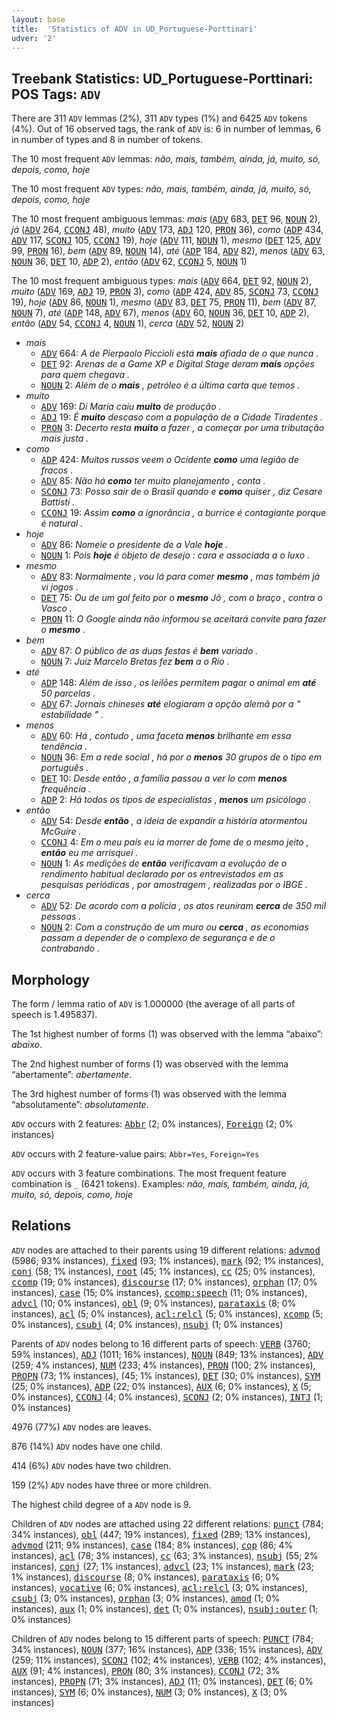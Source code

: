 ```yaml
---
layout: base
title:  'Statistics of ADV in UD_Portuguese-Porttinari'
udver: '2'
---
```


## Treebank Statistics: UD_Portuguese-Porttinari: POS Tags: `ADV`

There are 311 `ADV` lemmas (2%), 311 `ADV` types (1%) and 6425 `ADV` tokens (4%).
Out of 16 observed tags, the rank of `ADV` is: 6 in number of lemmas, 6 in number of types and 8 in number of tokens.

The 10 most frequent `ADV` lemmas: <em>não, mais, também, ainda, já, muito, só, depois, como, hoje</em>

The 10 most frequent `ADV` types:  <em>não, mais, também, ainda, já, muito, só, depois, como, hoje</em>

The 10 most frequent ambiguous lemmas: <em>mais</em> (<tt><a href="pt_porttinari-pos-ADV.html">ADV</a></tt> 683, <tt><a href="pt_porttinari-pos-DET.html">DET</a></tt> 96, <tt><a href="pt_porttinari-pos-NOUN.html">NOUN</a></tt> 2), <em>já</em> (<tt><a href="pt_porttinari-pos-ADV.html">ADV</a></tt> 264, <tt><a href="pt_porttinari-pos-CCONJ.html">CCONJ</a></tt> 48), <em>muito</em> (<tt><a href="pt_porttinari-pos-ADV.html">ADV</a></tt> 173, <tt><a href="pt_porttinari-pos-ADJ.html">ADJ</a></tt> 120, <tt><a href="pt_porttinari-pos-PRON.html">PRON</a></tt> 36), <em>como</em> (<tt><a href="pt_porttinari-pos-ADP.html">ADP</a></tt> 434, <tt><a href="pt_porttinari-pos-ADV.html">ADV</a></tt> 117, <tt><a href="pt_porttinari-pos-SCONJ.html">SCONJ</a></tt> 105, <tt><a href="pt_porttinari-pos-CCONJ.html">CCONJ</a></tt> 19), <em>hoje</em> (<tt><a href="pt_porttinari-pos-ADV.html">ADV</a></tt> 111, <tt><a href="pt_porttinari-pos-NOUN.html">NOUN</a></tt> 1), <em>mesmo</em> (<tt><a href="pt_porttinari-pos-DET.html">DET</a></tt> 125, <tt><a href="pt_porttinari-pos-ADV.html">ADV</a></tt> 99, <tt><a href="pt_porttinari-pos-PRON.html">PRON</a></tt> 16), <em>bem</em> (<tt><a href="pt_porttinari-pos-ADV.html">ADV</a></tt> 89, <tt><a href="pt_porttinari-pos-NOUN.html">NOUN</a></tt> 14), <em>até</em> (<tt><a href="pt_porttinari-pos-ADP.html">ADP</a></tt> 184, <tt><a href="pt_porttinari-pos-ADV.html">ADV</a></tt> 82), <em>menos</em> (<tt><a href="pt_porttinari-pos-ADV.html">ADV</a></tt> 63, <tt><a href="pt_porttinari-pos-NOUN.html">NOUN</a></tt> 36, <tt><a href="pt_porttinari-pos-DET.html">DET</a></tt> 10, <tt><a href="pt_porttinari-pos-ADP.html">ADP</a></tt> 2), <em>então</em> (<tt><a href="pt_porttinari-pos-ADV.html">ADV</a></tt> 62, <tt><a href="pt_porttinari-pos-CCONJ.html">CCONJ</a></tt> 5, <tt><a href="pt_porttinari-pos-NOUN.html">NOUN</a></tt> 1)

The 10 most frequent ambiguous types:  <em>mais</em> (<tt><a href="pt_porttinari-pos-ADV.html">ADV</a></tt> 664, <tt><a href="pt_porttinari-pos-DET.html">DET</a></tt> 92, <tt><a href="pt_porttinari-pos-NOUN.html">NOUN</a></tt> 2), <em>muito</em> (<tt><a href="pt_porttinari-pos-ADV.html">ADV</a></tt> 169, <tt><a href="pt_porttinari-pos-ADJ.html">ADJ</a></tt> 19, <tt><a href="pt_porttinari-pos-PRON.html">PRON</a></tt> 3), <em>como</em> (<tt><a href="pt_porttinari-pos-ADP.html">ADP</a></tt> 424, <tt><a href="pt_porttinari-pos-ADV.html">ADV</a></tt> 85, <tt><a href="pt_porttinari-pos-SCONJ.html">SCONJ</a></tt> 73, <tt><a href="pt_porttinari-pos-CCONJ.html">CCONJ</a></tt> 19), <em>hoje</em> (<tt><a href="pt_porttinari-pos-ADV.html">ADV</a></tt> 86, <tt><a href="pt_porttinari-pos-NOUN.html">NOUN</a></tt> 1), <em>mesmo</em> (<tt><a href="pt_porttinari-pos-ADV.html">ADV</a></tt> 83, <tt><a href="pt_porttinari-pos-DET.html">DET</a></tt> 75, <tt><a href="pt_porttinari-pos-PRON.html">PRON</a></tt> 11), <em>bem</em> (<tt><a href="pt_porttinari-pos-ADV.html">ADV</a></tt> 87, <tt><a href="pt_porttinari-pos-NOUN.html">NOUN</a></tt> 7), <em>até</em> (<tt><a href="pt_porttinari-pos-ADP.html">ADP</a></tt> 148, <tt><a href="pt_porttinari-pos-ADV.html">ADV</a></tt> 67), <em>menos</em> (<tt><a href="pt_porttinari-pos-ADV.html">ADV</a></tt> 60, <tt><a href="pt_porttinari-pos-NOUN.html">NOUN</a></tt> 36, <tt><a href="pt_porttinari-pos-DET.html">DET</a></tt> 10, <tt><a href="pt_porttinari-pos-ADP.html">ADP</a></tt> 2), <em>então</em> (<tt><a href="pt_porttinari-pos-ADV.html">ADV</a></tt> 54, <tt><a href="pt_porttinari-pos-CCONJ.html">CCONJ</a></tt> 4, <tt><a href="pt_porttinari-pos-NOUN.html">NOUN</a></tt> 1), <em>cerca</em> (<tt><a href="pt_porttinari-pos-ADV.html">ADV</a></tt> 52, <tt><a href="pt_porttinari-pos-NOUN.html">NOUN</a></tt> 2)


* <em>mais</em>
  * <tt><a href="pt_porttinari-pos-ADV.html">ADV</a></tt> 664: <em>A de Pierpaolo Piccioli está <b>mais</b> afiada de o que nunca .</em>
  * <tt><a href="pt_porttinari-pos-DET.html">DET</a></tt> 92: <em>Arenas de a Game XP e Digital Stage deram <b>mais</b> opções para quem chegava .</em>
  * <tt><a href="pt_porttinari-pos-NOUN.html">NOUN</a></tt> 2: <em>Além de o <b>mais</b> , petróleo é a última carta que temos .</em>
* <em>muito</em>
  * <tt><a href="pt_porttinari-pos-ADV.html">ADV</a></tt> 169: <em>Di Maria caiu <b>muito</b> de produção .</em>
  * <tt><a href="pt_porttinari-pos-ADJ.html">ADJ</a></tt> 19: <em>É <b>muito</b> descaso com a população de a Cidade Tiradentes .</em>
  * <tt><a href="pt_porttinari-pos-PRON.html">PRON</a></tt> 3: <em>Decerto resta <b>muito</b> a fazer , a começar por uma tributação mais justa .</em>
* <em>como</em>
  * <tt><a href="pt_porttinari-pos-ADP.html">ADP</a></tt> 424: <em>Muitos russos veem o Ocidente <b>como</b> uma legião de fracos .</em>
  * <tt><a href="pt_porttinari-pos-ADV.html">ADV</a></tt> 85: <em>Não há <b>como</b> ter muito planejamento , conta .</em>
  * <tt><a href="pt_porttinari-pos-SCONJ.html">SCONJ</a></tt> 73: <em>Posso sair de o Brasil quando e <b>como</b> quiser , diz Cesare Battisti .</em>
  * <tt><a href="pt_porttinari-pos-CCONJ.html">CCONJ</a></tt> 19: <em>Assim <b>como</b> a ignorância , a burrice é contagiante porque é natural .</em>
* <em>hoje</em>
  * <tt><a href="pt_porttinari-pos-ADV.html">ADV</a></tt> 86: <em>Nomeie o presidente de a Vale <b>hoje</b> .</em>
  * <tt><a href="pt_porttinari-pos-NOUN.html">NOUN</a></tt> 1: <em>Pois <b>hoje</b> é objeto de desejo : cara e associada a o luxo .</em>
* <em>mesmo</em>
  * <tt><a href="pt_porttinari-pos-ADV.html">ADV</a></tt> 83: <em>Normalmente , vou lá para comer <b>mesmo</b> , mas também já vi jogos .</em>
  * <tt><a href="pt_porttinari-pos-DET.html">DET</a></tt> 75: <em>Ou de um gol feito por o <b>mesmo</b> Jô , com o braço , contra o Vasco .</em>
  * <tt><a href="pt_porttinari-pos-PRON.html">PRON</a></tt> 11: <em>O Google ainda não informou se aceitará convite para fazer o <b>mesmo</b> .</em>
* <em>bem</em>
  * <tt><a href="pt_porttinari-pos-ADV.html">ADV</a></tt> 87: <em>O público de as duas festas é <b>bem</b> variado .</em>
  * <tt><a href="pt_porttinari-pos-NOUN.html">NOUN</a></tt> 7: <em>Juiz Marcelo Bretas fez <b>bem</b> a o Rio .</em>
* <em>até</em>
  * <tt><a href="pt_porttinari-pos-ADP.html">ADP</a></tt> 148: <em>Além de isso , os leilões permitem pagar o animal em <b>até</b> 50 parcelas .</em>
  * <tt><a href="pt_porttinari-pos-ADV.html">ADV</a></tt> 67: <em>Jornais chineses <b>até</b> elogiaram a opção alemã por a " estabilidade " .</em>
* <em>menos</em>
  * <tt><a href="pt_porttinari-pos-ADV.html">ADV</a></tt> 60: <em>Há , contudo , uma faceta <b>menos</b> brilhante em essa tendência .</em>
  * <tt><a href="pt_porttinari-pos-NOUN.html">NOUN</a></tt> 36: <em>Em a rede social , há por o <b>menos</b> 30 grupos de o tipo em português .</em>
  * <tt><a href="pt_porttinari-pos-DET.html">DET</a></tt> 10: <em>Desde então , a família passou a ver lo com <b>menos</b> frequência .</em>
  * <tt><a href="pt_porttinari-pos-ADP.html">ADP</a></tt> 2: <em>Há todos os tipos de especialistas , <b>menos</b> um psicólogo .</em>
* <em>então</em>
  * <tt><a href="pt_porttinari-pos-ADV.html">ADV</a></tt> 54: <em>Desde <b>então</b> , a ideia de expandir a história atormentou McGuire .</em>
  * <tt><a href="pt_porttinari-pos-CCONJ.html">CCONJ</a></tt> 4: <em>Em o meu país eu ia morrer de fome de o mesmo jeito , <b>então</b> eu me arrisquei .</em>
  * <tt><a href="pt_porttinari-pos-NOUN.html">NOUN</a></tt> 1: <em>As medições de <b>então</b> verificavam a evolução de o rendimento habitual declarado por os entrevistados em as pesquisas periódicas , por amostragem , realizadas por o IBGE .</em>
* <em>cerca</em>
  * <tt><a href="pt_porttinari-pos-ADV.html">ADV</a></tt> 52: <em>De acordo com a polícia , os atos reuniram <b>cerca</b> de 350 mil pessoas .</em>
  * <tt><a href="pt_porttinari-pos-NOUN.html">NOUN</a></tt> 2: <em>Com a construção de um muro ou <b>cerca</b> , as economias passam a depender de o complexo de segurança e de o contrabando .</em>

## Morphology

The form / lemma ratio of `ADV` is 1.000000 (the average of all parts of speech is 1.495837).

The 1st highest number of forms (1) was observed with the lemma “abaixo”: <em>abaixo</em>.

The 2nd highest number of forms (1) was observed with the lemma “abertamente”: <em>abertamente</em>.

The 3rd highest number of forms (1) was observed with the lemma “absolutamente”: <em>absolutamente</em>.

`ADV` occurs with 2 features: <tt><a href="pt_porttinari-feat-Abbr.html">Abbr</a></tt> (2; 0% instances), <tt><a href="pt_porttinari-feat-Foreign.html">Foreign</a></tt> (2; 0% instances)

`ADV` occurs with 2 feature-value pairs: `Abbr=Yes`, `Foreign=Yes`

`ADV` occurs with 3 feature combinations.
The most frequent feature combination is `_` (6421 tokens).
Examples: <em>não, mais, também, ainda, já, muito, só, depois, como, hoje</em>


## Relations

`ADV` nodes are attached to their parents using 19 different relations: <tt><a href="pt_porttinari-dep-advmod.html">advmod</a></tt> (5986; 93% instances), <tt><a href="pt_porttinari-dep-fixed.html">fixed</a></tt> (93; 1% instances), <tt><a href="pt_porttinari-dep-mark.html">mark</a></tt> (92; 1% instances), <tt><a href="pt_porttinari-dep-conj.html">conj</a></tt> (58; 1% instances), <tt><a href="pt_porttinari-dep-root.html">root</a></tt> (45; 1% instances), <tt><a href="pt_porttinari-dep-cc.html">cc</a></tt> (25; 0% instances), <tt><a href="pt_porttinari-dep-ccomp.html">ccomp</a></tt> (19; 0% instances), <tt><a href="pt_porttinari-dep-discourse.html">discourse</a></tt> (17; 0% instances), <tt><a href="pt_porttinari-dep-orphan.html">orphan</a></tt> (17; 0% instances), <tt><a href="pt_porttinari-dep-case.html">case</a></tt> (15; 0% instances), <tt><a href="pt_porttinari-dep-ccomp-speech.html">ccomp:speech</a></tt> (11; 0% instances), <tt><a href="pt_porttinari-dep-advcl.html">advcl</a></tt> (10; 0% instances), <tt><a href="pt_porttinari-dep-obl.html">obl</a></tt> (9; 0% instances), <tt><a href="pt_porttinari-dep-parataxis.html">parataxis</a></tt> (8; 0% instances), <tt><a href="pt_porttinari-dep-acl.html">acl</a></tt> (5; 0% instances), <tt><a href="pt_porttinari-dep-acl-relcl.html">acl:relcl</a></tt> (5; 0% instances), <tt><a href="pt_porttinari-dep-xcomp.html">xcomp</a></tt> (5; 0% instances), <tt><a href="pt_porttinari-dep-csubj.html">csubj</a></tt> (4; 0% instances), <tt><a href="pt_porttinari-dep-nsubj.html">nsubj</a></tt> (1; 0% instances)

Parents of `ADV` nodes belong to 16 different parts of speech: <tt><a href="pt_porttinari-pos-VERB.html">VERB</a></tt> (3760; 59% instances), <tt><a href="pt_porttinari-pos-ADJ.html">ADJ</a></tt> (1011; 16% instances), <tt><a href="pt_porttinari-pos-NOUN.html">NOUN</a></tt> (849; 13% instances), <tt><a href="pt_porttinari-pos-ADV.html">ADV</a></tt> (259; 4% instances), <tt><a href="pt_porttinari-pos-NUM.html">NUM</a></tt> (233; 4% instances), <tt><a href="pt_porttinari-pos-PRON.html">PRON</a></tt> (100; 2% instances), <tt><a href="pt_porttinari-pos-PROPN.html">PROPN</a></tt> (73; 1% instances),  (45; 1% instances), <tt><a href="pt_porttinari-pos-DET.html">DET</a></tt> (30; 0% instances), <tt><a href="pt_porttinari-pos-SYM.html">SYM</a></tt> (25; 0% instances), <tt><a href="pt_porttinari-pos-ADP.html">ADP</a></tt> (22; 0% instances), <tt><a href="pt_porttinari-pos-AUX.html">AUX</a></tt> (6; 0% instances), <tt><a href="pt_porttinari-pos-X.html">X</a></tt> (5; 0% instances), <tt><a href="pt_porttinari-pos-CCONJ.html">CCONJ</a></tt> (4; 0% instances), <tt><a href="pt_porttinari-pos-SCONJ.html">SCONJ</a></tt> (2; 0% instances), <tt><a href="pt_porttinari-pos-INTJ.html">INTJ</a></tt> (1; 0% instances)

4976 (77%) `ADV` nodes are leaves.

876 (14%) `ADV` nodes have one child.

414 (6%) `ADV` nodes have two children.

159 (2%) `ADV` nodes have three or more children.

The highest child degree of a `ADV` node is 9.

Children of `ADV` nodes are attached using 22 different relations: <tt><a href="pt_porttinari-dep-punct.html">punct</a></tt> (784; 34% instances), <tt><a href="pt_porttinari-dep-obl.html">obl</a></tt> (447; 19% instances), <tt><a href="pt_porttinari-dep-fixed.html">fixed</a></tt> (289; 13% instances), <tt><a href="pt_porttinari-dep-advmod.html">advmod</a></tt> (211; 9% instances), <tt><a href="pt_porttinari-dep-case.html">case</a></tt> (184; 8% instances), <tt><a href="pt_porttinari-dep-cop.html">cop</a></tt> (86; 4% instances), <tt><a href="pt_porttinari-dep-acl.html">acl</a></tt> (78; 3% instances), <tt><a href="pt_porttinari-dep-cc.html">cc</a></tt> (63; 3% instances), <tt><a href="pt_porttinari-dep-nsubj.html">nsubj</a></tt> (55; 2% instances), <tt><a href="pt_porttinari-dep-conj.html">conj</a></tt> (27; 1% instances), <tt><a href="pt_porttinari-dep-advcl.html">advcl</a></tt> (23; 1% instances), <tt><a href="pt_porttinari-dep-mark.html">mark</a></tt> (23; 1% instances), <tt><a href="pt_porttinari-dep-discourse.html">discourse</a></tt> (8; 0% instances), <tt><a href="pt_porttinari-dep-parataxis.html">parataxis</a></tt> (6; 0% instances), <tt><a href="pt_porttinari-dep-vocative.html">vocative</a></tt> (6; 0% instances), <tt><a href="pt_porttinari-dep-acl-relcl.html">acl:relcl</a></tt> (3; 0% instances), <tt><a href="pt_porttinari-dep-csubj.html">csubj</a></tt> (3; 0% instances), <tt><a href="pt_porttinari-dep-orphan.html">orphan</a></tt> (3; 0% instances), <tt><a href="pt_porttinari-dep-amod.html">amod</a></tt> (1; 0% instances), <tt><a href="pt_porttinari-dep-aux.html">aux</a></tt> (1; 0% instances), <tt><a href="pt_porttinari-dep-det.html">det</a></tt> (1; 0% instances), <tt><a href="pt_porttinari-dep-nsubj-outer.html">nsubj:outer</a></tt> (1; 0% instances)

Children of `ADV` nodes belong to 15 different parts of speech: <tt><a href="pt_porttinari-pos-PUNCT.html">PUNCT</a></tt> (784; 34% instances), <tt><a href="pt_porttinari-pos-NOUN.html">NOUN</a></tt> (377; 16% instances), <tt><a href="pt_porttinari-pos-ADP.html">ADP</a></tt> (336; 15% instances), <tt><a href="pt_porttinari-pos-ADV.html">ADV</a></tt> (259; 11% instances), <tt><a href="pt_porttinari-pos-SCONJ.html">SCONJ</a></tt> (102; 4% instances), <tt><a href="pt_porttinari-pos-VERB.html">VERB</a></tt> (102; 4% instances), <tt><a href="pt_porttinari-pos-AUX.html">AUX</a></tt> (91; 4% instances), <tt><a href="pt_porttinari-pos-PRON.html">PRON</a></tt> (80; 3% instances), <tt><a href="pt_porttinari-pos-CCONJ.html">CCONJ</a></tt> (72; 3% instances), <tt><a href="pt_porttinari-pos-PROPN.html">PROPN</a></tt> (71; 3% instances), <tt><a href="pt_porttinari-pos-ADJ.html">ADJ</a></tt> (11; 0% instances), <tt><a href="pt_porttinari-pos-DET.html">DET</a></tt> (6; 0% instances), <tt><a href="pt_porttinari-pos-SYM.html">SYM</a></tt> (6; 0% instances), <tt><a href="pt_porttinari-pos-NUM.html">NUM</a></tt> (3; 0% instances), <tt><a href="pt_porttinari-pos-X.html">X</a></tt> (3; 0% instances)

